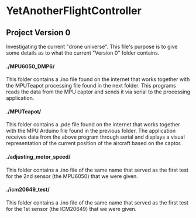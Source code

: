 # YetAnotherFlightController

## Project Version 0

Investigating the current "drone universe". This file's purpose is to give some details as to what the current "Version 0" folder contains.

#### ./MPU6050_DMP6/

This folder contains a .ino file found on the internet that works together with the MPUTeapot processing file found in the next folder.
This programs reads the data from the MPU captor and sends it via serial to the processing application.

#### ./MPUTeapot/

This folder contains a .pde file found on the internet that works together with the MPU Arduino file found in the previous folder.
The application receives data from the above program through serial and displays a visual representation of the current position of the aircraft based on the captor.

#### ./adjusting_motor_speed/

This folder contains a .ino file of the same name that served as the first test for the 2nd sensor (the MPU6050) that we were given.

#### ./icm20649_test/

This folder contains a .ino file of the same name that served as the first test for the 1st sensor (the ICM20649) that we were given.
